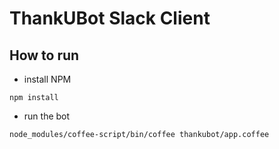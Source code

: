 # ThankUBot Slack Client

## How to run
* install NPM

`npm install`

* run the bot

`node_modules/coffee-script/bin/coffee thankubot/app.coffee`
